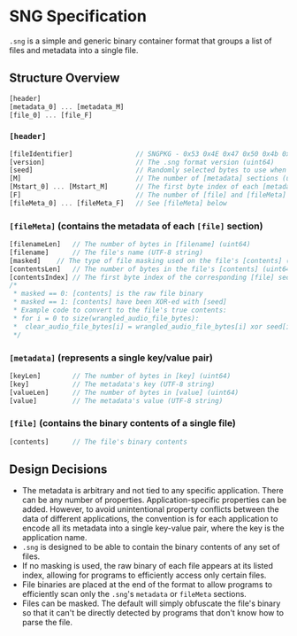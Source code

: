 # SNG Specification

`.sng` is a simple and generic binary container format that groups a list of files and metadata into a single file.

## Structure Overview

```jsx
[header]
[metadata_0] ... [metadata_M]
[file_0] ... [file_F]
```

### `[header]`

```jsx
[fileIdentifier]                // SNGPKG - 0x53 0x4E 0x47 0x50 0x4b 0x47 sequence to identify the file type
[version]						// The .sng format version (uint64)
[seed]							// Randomly selected bytes to use when masking files (16 bytes)
[M]								// The number of [metadata] sections (uint64)
[Mstart_0] ... [Mstart_M]		// The first byte index of each [metadata] section (uint64 each)
[F]								// The number of [file] and [fileMeta] sections (uint64)
[fileMeta_0] ... [fileMeta_F]	// See [fileMeta] below
```

### `[fileMeta]` (contains the metadata of each `[file]` section)
```jsx
[filenameLen]	// The number of bytes in [filename] (uint64)
[filename]		// The file's name (UTF-8 string)
[masked]	// The type of file masking used on the file's [contents] (1 byte)
[contentsLen]	// The number of bytes in the file's [contents] (uint64)
[contentsIndex] // The first byte index of the corresponding [file] section (uint64)
/*
 * masked == 0: [contents] is the raw file binary
 * masked == 1: [contents] have been XOR-ed with [seed]
 * Example code to convert to the file's true contents:
 * for i = 0 to size(wrangled_audio_file_bytes):
 *  clear_audio_file_bytes[i] = wrangled_audio_file_bytes[i] xor seed[i modulo 16]
 */
```

### `[metadata]` (represents a single key/value pair)

```jsx
[keyLen]		// The number of bytes in [key] (uint64)
[key]			// The metadata's key (UTF-8 string)
[valueLen]		// The number of bytes in [value] (uint64)
[value]			// The metadata's value (UTF-8 string)
```


### `[file]` (contains the binary contents of a single file)

```jsx
[contents]		// The file's binary contents
```

## Design Decisions
- The metadata is arbitrary and not tied to any specific application. There can be any number of properties. Application-specific properties can be added. However, to avoid unintentional property conflicts between the data of different applications, the convention is for each application to encode all its metadata into a single key-value pair, where the key is the application name.
- `.sng` is designed to be able to contain the binary contents of any set of files.
- If no masking is used, the raw binary of each file appears at its listed index, allowing for programs to efficiently access only certain files.
- File binaries are placed at the end of the format to allow programs to efficiently scan only the `.sng`'s `metadata` or `fileMeta` sections.
- Files can be masked. The default will simply obfuscate the file's binary so that it can't be directly detected by programs that don't know how to parse the file.

